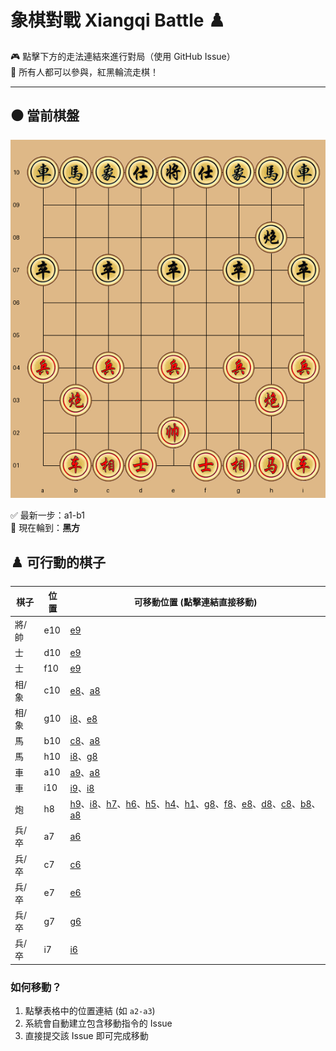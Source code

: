 # 象棋對戰 Xiangqi Battle ♟️

🎮 點擊下方的走法連結來進行對局（使用 GitHub Issue）  
👥 所有人都可以參與，紅黑輪流走棋！

---

## ⚫️ 當前棋盤


![current board](https://raw.githubusercontent.com/Asriel0727/xiangqi-battle/main/images/board/board_20250612072536.png?20250612072536)

✅ 最新一步：a1-b1  
🎯 現在輪到：**黑方**

## ♟️ 可行動的棋子

| 棋子 | 位置 | 可移動位置 (點擊連結直接移動) |
|------|------|-----------------------------|
| 將/帥 | e10 | [e9](https://github.com/Asriel0727/xiangqi-battle/issues/new?title=xiangqi%7Cmove%7Ce10-e9%7Cgame001&body=請勿修改標題，直接提交即可) |
| 士 | d10 | [e9](https://github.com/Asriel0727/xiangqi-battle/issues/new?title=xiangqi%7Cmove%7Cd10-e9%7Cgame001&body=請勿修改標題，直接提交即可) |
| 士 | f10 | [e9](https://github.com/Asriel0727/xiangqi-battle/issues/new?title=xiangqi%7Cmove%7Cf10-e9%7Cgame001&body=請勿修改標題，直接提交即可) |
| 相/象 | c10 | [e8](https://github.com/Asriel0727/xiangqi-battle/issues/new?title=xiangqi%7Cmove%7Cc10-e8%7Cgame001&body=請勿修改標題，直接提交即可)、[a8](https://github.com/Asriel0727/xiangqi-battle/issues/new?title=xiangqi%7Cmove%7Cc10-a8%7Cgame001&body=請勿修改標題，直接提交即可) |
| 相/象 | g10 | [i8](https://github.com/Asriel0727/xiangqi-battle/issues/new?title=xiangqi%7Cmove%7Cg10-i8%7Cgame001&body=請勿修改標題，直接提交即可)、[e8](https://github.com/Asriel0727/xiangqi-battle/issues/new?title=xiangqi%7Cmove%7Cg10-e8%7Cgame001&body=請勿修改標題，直接提交即可) |
| 馬 | b10 | [c8](https://github.com/Asriel0727/xiangqi-battle/issues/new?title=xiangqi%7Cmove%7Cb10-c8%7Cgame001&body=請勿修改標題，直接提交即可)、[a8](https://github.com/Asriel0727/xiangqi-battle/issues/new?title=xiangqi%7Cmove%7Cb10-a8%7Cgame001&body=請勿修改標題，直接提交即可) |
| 馬 | h10 | [i8](https://github.com/Asriel0727/xiangqi-battle/issues/new?title=xiangqi%7Cmove%7Ch10-i8%7Cgame001&body=請勿修改標題，直接提交即可)、[g8](https://github.com/Asriel0727/xiangqi-battle/issues/new?title=xiangqi%7Cmove%7Ch10-g8%7Cgame001&body=請勿修改標題，直接提交即可) |
| 車 | a10 | [a9](https://github.com/Asriel0727/xiangqi-battle/issues/new?title=xiangqi%7Cmove%7Ca10-a9%7Cgame001&body=請勿修改標題，直接提交即可)、[a8](https://github.com/Asriel0727/xiangqi-battle/issues/new?title=xiangqi%7Cmove%7Ca10-a8%7Cgame001&body=請勿修改標題，直接提交即可) |
| 車 | i10 | [i9](https://github.com/Asriel0727/xiangqi-battle/issues/new?title=xiangqi%7Cmove%7Ci10-i9%7Cgame001&body=請勿修改標題，直接提交即可)、[i8](https://github.com/Asriel0727/xiangqi-battle/issues/new?title=xiangqi%7Cmove%7Ci10-i8%7Cgame001&body=請勿修改標題，直接提交即可) |
| 炮 | h8 | [h9](https://github.com/Asriel0727/xiangqi-battle/issues/new?title=xiangqi%7Cmove%7Ch8-h9%7Cgame001&body=請勿修改標題，直接提交即可)、[i8](https://github.com/Asriel0727/xiangqi-battle/issues/new?title=xiangqi%7Cmove%7Ch8-i8%7Cgame001&body=請勿修改標題，直接提交即可)、[h7](https://github.com/Asriel0727/xiangqi-battle/issues/new?title=xiangqi%7Cmove%7Ch8-h7%7Cgame001&body=請勿修改標題，直接提交即可)、[h6](https://github.com/Asriel0727/xiangqi-battle/issues/new?title=xiangqi%7Cmove%7Ch8-h6%7Cgame001&body=請勿修改標題，直接提交即可)、[h5](https://github.com/Asriel0727/xiangqi-battle/issues/new?title=xiangqi%7Cmove%7Ch8-h5%7Cgame001&body=請勿修改標題，直接提交即可)、[h4](https://github.com/Asriel0727/xiangqi-battle/issues/new?title=xiangqi%7Cmove%7Ch8-h4%7Cgame001&body=請勿修改標題，直接提交即可)、[h1](https://github.com/Asriel0727/xiangqi-battle/issues/new?title=xiangqi%7Cmove%7Ch8-h1%7Cgame001&body=請勿修改標題，直接提交即可)、[g8](https://github.com/Asriel0727/xiangqi-battle/issues/new?title=xiangqi%7Cmove%7Ch8-g8%7Cgame001&body=請勿修改標題，直接提交即可)、[f8](https://github.com/Asriel0727/xiangqi-battle/issues/new?title=xiangqi%7Cmove%7Ch8-f8%7Cgame001&body=請勿修改標題，直接提交即可)、[e8](https://github.com/Asriel0727/xiangqi-battle/issues/new?title=xiangqi%7Cmove%7Ch8-e8%7Cgame001&body=請勿修改標題，直接提交即可)、[d8](https://github.com/Asriel0727/xiangqi-battle/issues/new?title=xiangqi%7Cmove%7Ch8-d8%7Cgame001&body=請勿修改標題，直接提交即可)、[c8](https://github.com/Asriel0727/xiangqi-battle/issues/new?title=xiangqi%7Cmove%7Ch8-c8%7Cgame001&body=請勿修改標題，直接提交即可)、[b8](https://github.com/Asriel0727/xiangqi-battle/issues/new?title=xiangqi%7Cmove%7Ch8-b8%7Cgame001&body=請勿修改標題，直接提交即可)、[a8](https://github.com/Asriel0727/xiangqi-battle/issues/new?title=xiangqi%7Cmove%7Ch8-a8%7Cgame001&body=請勿修改標題，直接提交即可) |
| 兵/卒 | a7 | [a6](https://github.com/Asriel0727/xiangqi-battle/issues/new?title=xiangqi%7Cmove%7Ca7-a6%7Cgame001&body=請勿修改標題，直接提交即可) |
| 兵/卒 | c7 | [c6](https://github.com/Asriel0727/xiangqi-battle/issues/new?title=xiangqi%7Cmove%7Cc7-c6%7Cgame001&body=請勿修改標題，直接提交即可) |
| 兵/卒 | e7 | [e6](https://github.com/Asriel0727/xiangqi-battle/issues/new?title=xiangqi%7Cmove%7Ce7-e6%7Cgame001&body=請勿修改標題，直接提交即可) |
| 兵/卒 | g7 | [g6](https://github.com/Asriel0727/xiangqi-battle/issues/new?title=xiangqi%7Cmove%7Cg7-g6%7Cgame001&body=請勿修改標題，直接提交即可) |
| 兵/卒 | i7 | [i6](https://github.com/Asriel0727/xiangqi-battle/issues/new?title=xiangqi%7Cmove%7Ci7-i6%7Cgame001&body=請勿修改標題，直接提交即可) |


### 如何移動？
1. 點擊表格中的位置連結 (如 `a2-a3`)
2. 系統會自動建立包含移動指令的 Issue
3. 直接提交該 Issue 即可完成移動
